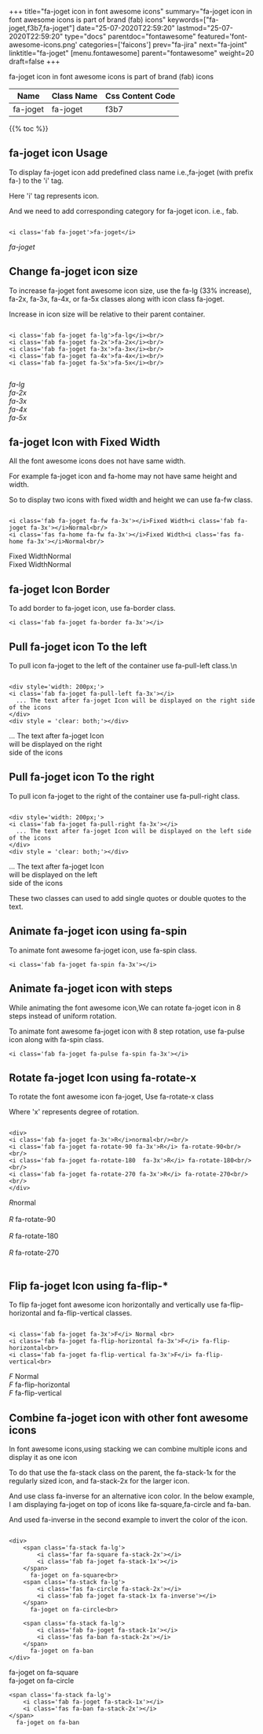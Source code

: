 +++
title="fa-joget icon in font awesome icons"
summary="fa-joget icon in font awesome icons is part of brand (fab) icons"
keywords=["fa-joget,f3b7,fa-joget"]
date="25-07-2020T22:59:20"
lastmod="25-07-2020T22:59:20"
type="docs"
parentdoc="fontawesome"
featured='font-awesome-icons.png'
categories=['faicons']
prev="fa-jira"
next="fa-joint"
linktitle="fa-joget"
[menu.fontawesome]
parent="fontawesome"
weight=20
draft=false
+++


fa-joget icon in font awesome icons is part of brand (fab) icons

<div class='table-responsive'><table class='table'><thead><tr><th>Name</th><th>Class Name</th><th>Css Content Code</th></tr></thead><tbody><tr><td>fa-joget</td><td>fa-joget</td><td>f3b7</td></tr></tbody></table></div>


{{% toc %}}


## fa-joget icon Usage

To display fa-joget icon add predefined class name i.e.,fa-joget (with prefix fa-) to the 'i' tag.

Here 'i' tag represents icon.

And we need to add corresponding category for fa-joget icon. i.e., fab.


```

<i class='fab fa-joget'>fa-joget</i>
```

<i class='fab fa-joget'>fa-joget</i>




## Change fa-joget icon size
To increase fa-joget font awesome icon size, use the fa-lg (33% increase), fa-2x, fa-3x, fa-4x, or fa-5x classes along with icon class fa-joget.

Increase in icon size will be relative to their parent container. 

```

<i class='fab fa-joget fa-lg'>fa-lg</i><br/>
<i class='fab fa-joget fa-2x'>fa-2x</i><br/>
<i class='fab fa-joget fa-3x'>fa-3x</i><br/>
<i class='fab fa-joget fa-4x'>fa-4x</i><br/>
<i class='fab fa-joget fa-5x'>fa-5x</i><br/>
            
```

<i class='fab fa-joget fa-lg'>fa-lg</i><br/>
<i class='fab fa-joget fa-2x'>fa-2x</i><br/>
<i class='fab fa-joget fa-3x'>fa-3x</i><br/>
<i class='fab fa-joget fa-4x'>fa-4x</i><br/>
<i class='fab fa-joget fa-5x'>fa-5x</i><br/>
            



## fa-joget Icon with Fixed Width 

All the font awesome icons does not have same width.

For example fa-joget icon and fa-home may not have same height and width.

So to display two icons with fixed width and height we can use fa-fw class.


```

<i class='fab fa-joget fa-fw fa-3x'></i>Fixed Width<i class='fab fa-joget fa-3x'></i>Normal<br/>
<i class='fas fa-home fa-fw fa-3x'></i>Fixed Width<i class='fas fa-home fa-3x'></i>Normal<br/>
```

<i class='fab fa-joget fa-fw fa-3x'></i>Fixed Width<i class='fab fa-joget fa-3x'></i>Normal<br/>
<i class='fas fa-home fa-fw fa-3x'></i>Fixed Width<i class='fas fa-home fa-3x'></i>Normal<br/>



## fa-joget Icon Border 

To add border to fa-joget icon, use fa-border class.


```
<i class='fab fa-joget fa-border fa-3x'></i>

```
<i class='fab fa-joget fa-border fa-3x'></i>





## Pull fa-joget icon To the left

To pull icon fa-joget to the left of the container use fa-pull-left class.\n

```

<div style='width: 200px;'>
<i class='fab fa-joget fa-pull-left fa-3x'></i>
  ... The text after fa-joget Icon will be displayed on the right side of the icons
</div>
<div style = 'clear: both;'></div>
```

<div style='width: 200px;'>
<i class='fab fa-joget fa-pull-left fa-3x'></i>
  ... The text after fa-joget Icon will be displayed on the right side of the icons
</div>
<div style = 'clear: both;'></div>




## Pull fa-joget icon To the right
To pull icon fa-joget to the right of the container use fa-pull-right class.

```

<div style='width: 200px;'>
<i class='fab fa-joget fa-pull-right fa-3x'></i>
  ... The text after fa-joget Icon will be displayed on the left side of the icons
</div>
<div style = 'clear: both;'></div>
```

<div style='width: 200px;'>
<i class='fab fa-joget fa-pull-right fa-3x'></i>
  ... The text after fa-joget Icon will be displayed on the left side of the icons
</div>
<div style = 'clear: both;'></div>

These two classes can used to add single quotes or double quotes to the text.


## Animate fa-joget icon using fa-spin
To animate font awesome fa-joget icon, use fa-spin class.

```
<i class='fab fa-joget fa-spin fa-3x'></i>
```
<i class='fab fa-joget fa-spin fa-3x'></i>




## Animate fa-joget icon with steps
While animating the font awesome icon,We can rotate fa-joget icon in 8 steps instead of uniform rotation.

To animate font awesome fa-joget icon with 8 step rotation, use fa-pulse icon along with fa-spin class.


```
<i class='fab fa-joget fa-pulse fa-spin fa-3x'></i>

```
<i class='fab fa-joget fa-pulse fa-spin fa-3x'></i>





## Rotate fa-joget Icon using fa-rotate-x
To rotate the font awesome icon fa-joget, Use fa-rotate-x class

Where 'x' represents degree of rotation.


```

<div>
<i class='fab fa-joget fa-3x'>R</i>normal<br/><br/>
<i class='fab fa-joget fa-rotate-90 fa-3x'>R</i> fa-rotate-90<br/><br/> 
<i class='fab fa-joget fa-rotate-180  fa-3x'>R</i> fa-rotate-180<br/><br/> 
<i class='fab fa-joget fa-rotate-270 fa-3x'>R</i> fa-rotate-270<br/><br/>
</div>
```

<div>
<i class='fab fa-joget fa-3x'>R</i>normal<br/><br/>
<i class='fab fa-joget fa-rotate-90 fa-3x'>R</i> fa-rotate-90<br/><br/> 
<i class='fab fa-joget fa-rotate-180  fa-3x'>R</i> fa-rotate-180<br/><br/> 
<i class='fab fa-joget fa-rotate-270 fa-3x'>R</i> fa-rotate-270<br/><br/>
</div>




## Flip fa-joget Icon using fa-flip-*
To flip fa-joget font awesome icon horizontally and vertically use fa-flip-horizontal and fa-flip-vertical classes. 

```

<i class='fab fa-joget fa-3x'>F</i> Normal <br>
<i class='fab fa-joget fa-flip-horizontal fa-3x'>F</i> fa-flip-horizontal<br>
<i class='fab fa-joget fa-flip-vertical fa-3x'>F</i> fa-flip-vertical<br>
```

<i class='fab fa-joget fa-3x'>F</i> Normal <br>
<i class='fab fa-joget fa-flip-horizontal fa-3x'>F</i> fa-flip-horizontal<br>
<i class='fab fa-joget fa-flip-vertical fa-3x'>F</i> fa-flip-vertical<br>




## Combine fa-joget icon with other font awesome icons
In font awesome icons,using stacking we can combine multiple icons and display it as one icon 

To do that use the fa-stack class on the parent, the fa-stack-1x for the regularly sized icon, and fa-stack-2x for the larger icon.

And use class fa-inverse for an alternative icon color. 
In the below example, I am displaying fa-joget on top of icons like fa-square,fa-circle and fa-ban.

And used fa-inverse in the second example to invert the color of the icon.

```

<div>
    <span class='fa-stack fa-lg'>
        <i class='far fa-square fa-stack-2x'></i>
        <i class='fab fa-joget fa-stack-1x'></i>
    </span>
      fa-joget on fa-square<br>
    <span class='fa-stack fa-lg'>
        <i class='fas fa-circle fa-stack-2x'></i>
        <i class='fab fa-joget fa-stack-1x fa-inverse'></i>
    </span>
      fa-joget on fa-circle<br>

    <span class='fa-stack fa-lg'>
        <i class='fab fa-joget fa-stack-1x'></i>
        <i class='fas fa-ban fa-stack-2x'></i>
    </span>
      fa-joget on fa-ban
</div>
```

<div>
    <span class='fa-stack fa-lg'>
        <i class='far fa-square fa-stack-2x'></i>
        <i class='fab fa-joget fa-stack-1x'></i>
    </span>
      fa-joget on fa-square<br>
    <span class='fa-stack fa-lg'>
        <i class='fas fa-circle fa-stack-2x'></i>
        <i class='fab fa-joget fa-stack-1x fa-inverse'></i>
    </span>
      fa-joget on fa-circle<br>

    <span class='fa-stack fa-lg'>
        <i class='fab fa-joget fa-stack-1x'></i>
        <i class='fas fa-ban fa-stack-2x'></i>
    </span>
      fa-joget on fa-ban
</div>







